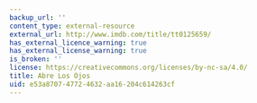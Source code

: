 ```yaml
---
backup_url: ''
content_type: external-resource
external_url: http://www.imdb.com/title/tt0125659/
has_external_licence_warning: true
has_external_license_warning: true
is_broken: ''
license: https://creativecommons.org/licenses/by-nc-sa/4.0/
title: Abre Los Ojos
uid: e53a8707-4772-4632-aa16-204c614263cf
---
```

